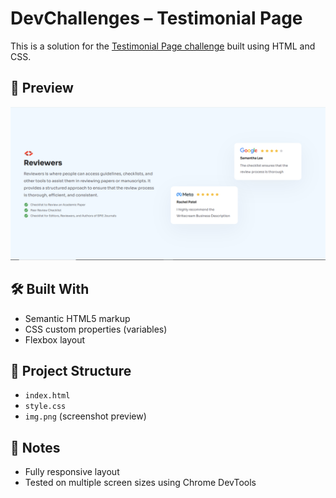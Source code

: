 # DevChallenges – Testimonial Page

This is a solution for the [Testimonial Page challenge](https://devchallenges.io/) built using HTML and CSS.

## 📸 Preview

![Screenshot](img.png)

## 🛠️ Built With

- Semantic HTML5 markup
- CSS custom properties (variables)
- Flexbox layout

## 📁 Project Structure

- `index.html`
- `style.css`
- `img.png` (screenshot preview)

## 📌 Notes

- Fully responsive layout
- Tested on multiple screen sizes using Chrome DevTools
